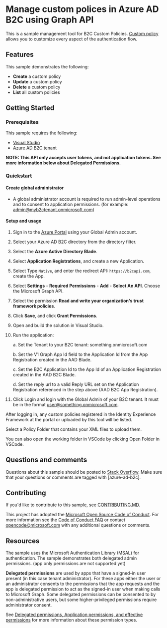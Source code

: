 # Manage custom polices in Azure AD B2C using Graph API

This is a sample management tool for B2C Custom Policies.  [Custom policy](https://docs.microsoft.com/en-us/azure/active-directory-b2c/active-directory-b2c-overview-custom) allows you to customize every aspect of the authentication flow.

## Features

This sample demonstrates the following:

* **Create** a custom policy
* **Update** a custom policy
* **Delete** a custom policy
* **List** all custom policies

## Getting Started

### Prerequisites

This sample requires the following:
* [Visual Studio](https://www.visualstudio.com/en-us/downloads)
* [Azure AD B2C tenant](https://docs.microsoft.com/en-us/azure/active-directory-b2c/active-directory-b2c-get-started)

**NOTE: This API only accepts user tokens, and not application tokens. See more information below about Delegated Permissions.**

### Quickstart

#### Create global administrator

* A global administrator account is required to run admin-level operations and to consent to application permissions.  (for example: admin@myb2ctenant.onmicrosoft.com)

#### Setup and usage

1. Sign in to the [Azure Portal](https://portal.azure.com/) using your Global Admin account.
1. Select your Azure AD B2C directory from the directory filter.
2. Select the **Azure Active Directory Blade**.
3. Select **Application Registrations**, and create a new Application.
4. Select Type `Native`, and enter the redirect API: `https://b2capi.com`, create the App.
5. Select **Settings** - **Required Permissions** - **Add** - **Select An API**. Choose the Microsoft Graph API.
6. Select the permission **Read and write your organization's trust framework policies**.
7. Click **Save**, and click **Grant Permissions**.
1. Open and build the solution in Visual Studio. 
1. Run the application:
    
    a. Set the Tenant to your B2C tenant: something.onmicrosoft.com

    b. Set the V1 Graph App Id field to the Application Id from the App Registration created in the AAD Blade.

    c. Set the B2C Application Id to the App Id of an Application Registration created in the AAD B2C Blade.

    d. Set the reply url to a valid Reply URL set on the Application Registration referenced in the step above (AAD B2C App Registration).

1. Click Login and login with the Global Admin of your B2C tenant. It must be in the format user@something.onmicrosoft.com.

After logging in, any custom policies registered in the Identity Experience Framework at the portal or uploaded by this tool will be listed.

Select a Policy Folder that contains your XML files to upload them.

You can also open the working folder in VSCode by clicking Open Folder in VSCode.

## Questions and comments

Questions about this sample should be posted to [Stack Overflow](https://stackoverflow.com/questions/tagged/azure-ad-b2c). Make sure that your questions or comments are tagged with [azure-ad-b2c].

## Contributing

If you'd like to contribute to this sample, see [CONTRIBUTING.MD](/CONTRIBUTING.md).

This project has adopted the [Microsoft Open Source Code of Conduct](https://opensource.microsoft.com/codeofconduct/). For more information see the [Code of Conduct FAQ](https://opensource.microsoft.com/codeofconduct/faq/) or contact [opencode@microsoft.com](mailto:opencode@microsoft.com) with any additional questions or comments.

## Resources

The sample uses the Microsoft Authentication Library (MSAL) for authentication. The sample demonstrates both delegated admin permissions.  (app only permissions are not supported yet)

**Delegated permissions** are used by apps that have a signed-in user present (in this case tenant administrator). For these apps either the user or an administrator consents to the permissions that the app requests and the app is delegated permission to act as the signed-in user when making calls to Microsoft Graph. Some delegated permissions can be consented to by non-administrative users, but some higher-privileged permissions require administrator consent.

See [Delegated permissions, Application permissions, and effective permissions](https://developer.microsoft.com/en-us/graph/docs/concepts/permissions_reference#delegated-permissions-application-permissions-and-effective-permissions) for more information about these permission types.
